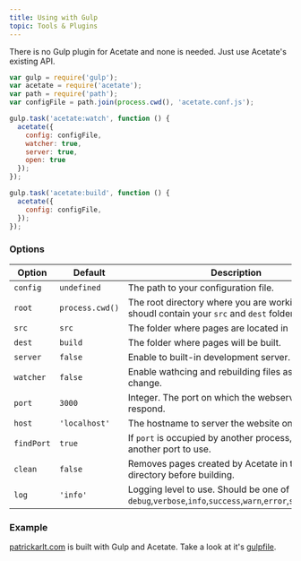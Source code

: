 ```yaml
---
title: Using with Gulp
topic: Tools & Plugins
---
```


There is no Gulp plugin for Acetate and none is needed. Just use Acetate's existing API.

```js
var gulp = require('gulp');
var acetate = require('acetate');
var path = require('path');
var configFile = path.join(process.cwd(), 'acetate.conf.js');

gulp.task('acetate:watch', function () {
  acetate({
    config: configFile,
    watcher: true,
    server: true,
    open: true
  });
});

gulp.task('acetate:build', function () {
  acetate({
    config: configFile,
  });
});
```

### Options

| Option      | Default        | Description |
| ----------  | -------------- | ----------- |
| `config`    | `undefined`    | The path to your configuration file.
| `root`    | `process.cwd()`    | The root directory where you are working. This shoudl contain your `src` and `dest` folders.
| `src`    | `src`    | The folder where pages are located in
| `dest`    | `build`    | The folder where pages will be built.
| `server`    | `false`        | Enable to built-in development server.
| `watcher`   | `false`        | Enable wathcing and rebuilding files as they change.
| `port`      | `3000`         | Integer. The port on which the webserver will respond.
| `host`      | `'localhost'`  | The hostname to server the website on.
| `findPort`  | `true`         | If `port` is occupied by another process, find another port to use.
| `clean`     | `false`        | Removes pages created by Acetate in the build directory before building.
| `log`       | `'info'`       | Logging level to use. Should be one of `debug`,`verbose`,`info`,`success`,`warn`,`error`,`stack`,`silent`.

### Example

[patrickarlt.com](http://patrickarlt.com) is built with Gulp and Acetate. Take a look at it's [gulpfile](https://github.com/patrickarlt/patrickarlt.github.io/blob/source/tasks/acetate.js).